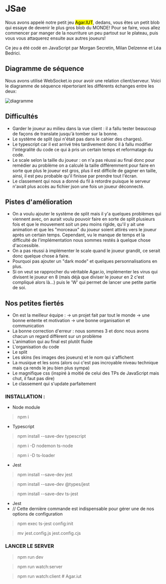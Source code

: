 # JSae

Nous avons appelé notre petit jeu <mark> Agar.IUT</mark>, dedans, vous êtes un petit blob qui essaye de devenir le plus gros blob du MONDE! Pour se faire, vous allez commencer par manger de la nourriture un peu partout sur le plateau, puis vous vous attaquerez ensuite aux autres joueurs! 

Ce jeu a été codé en JavaScript par Morgan Secretin, Milan Delzenne et Léa Bedrici. 

##  Diagramme de séquence

Nous avons utilisé WebSocket.io pour avoir une relation client/serveur. 
Voici le diagramme de séquence répertoriant les différents échanges entre les deux:

![diagramme](images/readme/Diagramme.PNG)

## Difficultés

- Garder le joueur au milieu dans la vue client : il a fallu tester beaucoup de façons de translate jusqu'à tomber sur la bonne.
- Le système de split (qui n'était pas dans le cahier des charges).
- Le typescript car il est arrivé très tardivement donc il à fallu modifier l'intégralité du code ce qui à pris un certain temps et reformatage du code.
- Le scale selon la taille du joueur : on n'a pas réussi au final donc pour remédier au problème on a calculé la taille différemment pour faire en sorte que plus le joueur est gros, plus il est difficile de gagner en taille, ainsi, il est peu probable qu'il finisse par prendre tout l'écran. 
- Le classement qui nous a donné du fil à retordre puisque le serveur n'avait plus accès au fichier json une fois un joueur déconnecté. 

## Pistes d'amélioration

- On a voulu ajouter le système de split mais il y'a quelques problèmes qui viennent avec, on aurait voulu pouvoir faire en sorte de split plusieurs fois et que le mouvement soit un peu moins rigide, qu'il y ait une animation et que les "morceaux" du joueur soient attirés vers le joueur après un certain temps. Cependant, vu le manque de temps et la difficulté de l'implémentation nous sommes restés à quelque chose d'accessible. 
- On a pas réussi à implémenter le scale quand le joueur grandit, ce serait donc quelque chose à faire. 
- Pourquoi pas ajouter un "dark mode" et quelques personnalisations en plus. 
- Si on veut se rapprocher du véritable Agar.io, implémenter les virus qui divisent le joueur en 8 (mais déjà que diviser le joueur en 2 c'est compliqué alors là...) puis le 'W' qui permet de lancer une petite partie de soi.

## Nos petites fiertés

- On est la meilleur équipe : -> un projet fait par tout le monde -> une bonne entente et motivation -> une bonne organisation et communication
- La bonne correction d'erreur : nous sommes 3 et donc nous avons chacun un regard diffèrent sur un problème
- L'animation qui au final est plutôt fluide
- L'organisation du code
- Le split 
- Les skins (les images des joueurs) et le nom qui s'affichent
- La musique et les sons (alors oui c'est pas incroyable niveau technique mais ça rends le jeu bien plus sympa)
- Le magnifique css (inspiré à moitié de celui des TPs de JavaScript mais chut, il faut pas dire)
- Le classement qui s'update parfaitement
  

### INSTALLATION :
- Node module
>npm i

- Typescript
>npm install --save-dev typescript

>npm i -D nodemon ts-node

>npm i -D ts-loader

- Jest
>npm install --save-dev jest

>npm install --save-dev @types/jest

>npm install --save-dev ts-jest

- Jest
- // Cette dernière commande est indispensable pour gérer une de nos options de configuration
>npm exec ts-jest config:init

>mv jest.config.js jest.config.cjs


### LANCER LE SERVER
>npm run dev

>npm run watch:server

>npm run watch:client
#   A g a r . i u t  
 
